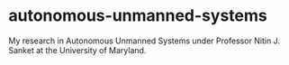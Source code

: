 # autonomous-unmanned-systems
My research in Autonomous Unmanned Systems under Professor Nitin J. Sanket at the University of Maryland.
